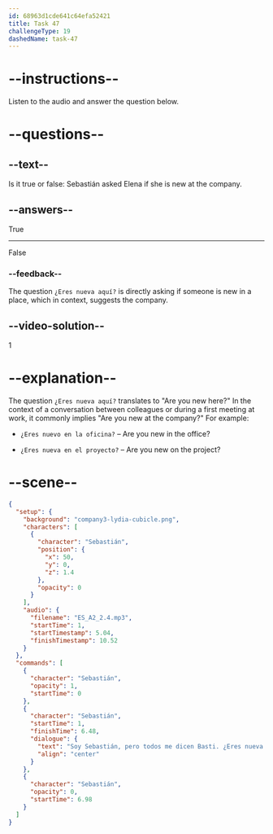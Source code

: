 ```yaml
---
id: 68963d1cde641c64efa52421
title: Task 47
challengeType: 19
dashedName: task-47
---
```


<!-- (Audio) Soy Sebastián, pero todos me dicen Basti. ¿Eres nueva aquí? -->

# --instructions--

Listen to the audio and answer the question below.

# --questions--

## --text--

Is it true or false: Sebastián asked Elena if she is new at the company.

## --answers--

True

---

False

### --feedback--

The question `¿Eres nueva aquí?` is directly asking if someone is new in a place, which in context, suggests the company.

## --video-solution--

1

# --explanation--

The question `¿Eres nueva aquí?` translates to "Are you new here?" In the context of a conversation between colleagues or during a first meeting at work, it commonly implies "Are you new at the company?" For example:

- `¿Eres nuevo en la oficina?` – Are you new in the office?

- `¿Eres nueva en el proyecto?` – Are you new on the project?

# --scene--

```json
{
  "setup": {
    "background": "company3-lydia-cubicle.png",
    "characters": [
      {
        "character": "Sebastián",
        "position": {
          "x": 50,
          "y": 0,
          "z": 1.4
        },
        "opacity": 0
      }
    ],
    "audio": {
      "filename": "ES_A2_2.4.mp3",
      "startTime": 1,
      "startTimestamp": 5.04,
      "finishTimestamp": 10.52
    }
  },
  "commands": [
    {
      "character": "Sebastián",
      "opacity": 1,
      "startTime": 0
    },
    {
      "character": "Sebastián",
      "startTime": 1,
      "finishTime": 6.48,
      "dialogue": {
        "text": "Soy Sebastián, pero todos me dicen Basti. ¿Eres nueva aquí?",
        "align": "center"
      }
    },
    {
      "character": "Sebastián",
      "opacity": 0,
      "startTime": 6.98
    }
  ]
}
```

  
